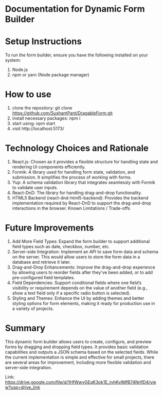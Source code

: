# Documentation for Dynamic Form Builder
# Setup Instructions
To run the form builder, ensure you have the following installed on your system:
1. Node.js 
2. npm or yarn (Node package manager)

# How to use
1. clone the repository: git clone https://github.com/SushantPant/DragableForm.git
2. install necessary packages: npm i
3. start using: npm start
4. visit http://localhost:5173/

# Technology Choices and Rationale
1. React.js: Chosen as it provides a flexible structure for handling state and rendering UI components efficiently.
2. Formik: A library used for handling form state, validation, and submission. It simplifies the process of working with forms.
3. Yup: A schema validation library that integrates seamlessly with Formik to validate user inputs.
4. React-DnD: The library for handling drag-and-drop functionality.
5. HTML5 Backend (react-dnd-html5-backend): Provides the backend implementation required by React-DnD to support the drag-and-drop interactions in the browser.
Known Limitations / Trade-offs

# Future Improvements
1. Add More Field Types: Expand the form builder to support additional field types such as date, checkbox, number, etc.
2. Server-side Integration: Implement an API to save form data and schema on the server. This would allow users to store the form data in a database and retrieve it later.
3. Drag-and-Drop Enhancements: Improve the drag-and-drop experience by allowing users to reorder fields after they've been added, or to add pre-configured field templates.
4. Field Dependencies: Support conditional fields where one field’s visibility or requirement depends on the value of another field (e.g., show a text field only if a specific radio button is selected).
5. Styling and Themes: Enhance the UI by adding themes and better styling options for form elements, making it ready for production use in a variety of projects.


# Summary
This dynamic form builder allows users to create, configure, and preview forms by dragging and dropping field types. It provides basic validation capabilities and outputs a JSON schema based on the selected fields. While the current implementation is simple and effective for small projects, there are several areas for improvement, including more flexible validation and server-side integration.

Link: https://drive.google.com/file/d/1HfWwyGEqK3ok1E_tyhKvIMfB74NrIfD4/view?usp=drive_link